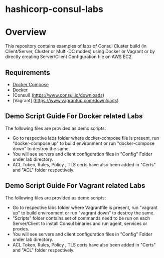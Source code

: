 # hashicorp-consul-labs

# Overview 

This repository contains examples of labs of Consul Cluster build (in Client/Server, Cluster or Multi-DC modes) using 
Docker or Vagrant or by directly creating Server/Client Configuration file on AWS EC2.

## Requirements

- [Docker Compose](https://docs.docker.com/compose/)
- [Docker](https://docs.docker.com/get-docker/)
- [Consul] (https://www.consul.io/downloads)
- [Vagrant] (https://www.vagrantup.com/downloads)

## Demo Script Guide For Docker related Labs 

The following files are provided as demo scripts:

- Go to respective labs folder where docker-compose file is present, run "docker-compose up" to build environment or run "docker-compose down" to destroy the same.
- You will see servers and client configuration files in "Config" Folder under lab directory.
- ACL Token, Rules, Policy , TLS certs have also been added in "Certs" and "ACL" folder respectively.


## Demo Script Guide For Vagrant related Labs 

The following files are provided as demo scripts:

- Go to respective labs folder where Vagrantfile is present, run "vagrant up" to build environment or run "vagrant down" to destroy the same.
- "Scripts" folder contains set of commands need to be run on each Server/Client to install Consul binaries and run agent, services or proxies.
- You will see servers and client configuration files in "Config" Folder under lab directory.
- ACL Token, Rules, Policy , TLS certs have also been added in "Certs" and "ACL" folder respectively.
